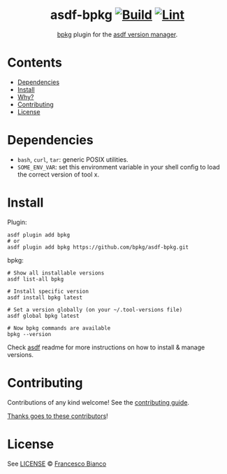 <div align="center">

# asdf-bpkg [![Build](https://github.com/bpkg/asdf-bpkg/actions/workflows/build.yml/badge.svg)](https://github.com/bpkg/asdf-bpkg/actions/workflows/build.yml) [![Lint](https://github.com/bpkg/asdf-bpkg/actions/workflows/lint.yml/badge.svg)](https://github.com/bpkg/asdf-bpkg/actions/workflows/lint.yml)


[bpkg](https://github.com/bpkg/bpkg) plugin for the [asdf version manager](https://asdf-vm.com).

</div>

# Contents

- [Dependencies](#dependencies)
- [Install](#install)
- [Why?](#why)
- [Contributing](#contributing)
- [License](#license)

# Dependencies

- `bash`, `curl`, `tar`: generic POSIX utilities.
- `SOME_ENV_VAR`: set this environment variable in your shell config to load the correct version of tool x.

# Install

Plugin:

```shell
asdf plugin add bpkg
# or
asdf plugin add bpkg https://github.com/bpkg/asdf-bpkg.git
```

bpkg:

```shell
# Show all installable versions
asdf list-all bpkg

# Install specific version
asdf install bpkg latest

# Set a version globally (on your ~/.tool-versions file)
asdf global bpkg latest

# Now bpkg commands are available
bpkg --version
```

Check [asdf](https://github.com/asdf-vm/asdf) readme for more instructions on how to
install & manage versions.

# Contributing

Contributions of any kind welcome! See the [contributing guide](contributing.md).

[Thanks goes to these contributors](https://github.com/bpkg/asdf-bpkg/graphs/contributors)!

# License

See [LICENSE](LICENSE) © [Francesco Bianco](https://github.com/bpkg/)
